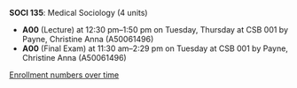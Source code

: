 **SOCI 135**: Medical Sociology (4 units)

- **A00** (Lecture) at 12:30 pm–1:50 pm on Tuesday, Thursday at CSB 001 by Payne, Christine Anna (A50061496)
- **A00** (Final Exam) at 11:30 am–2:29 pm on Tuesday at CSB 001 by Payne, Christine Anna (A50061496)

[Enrollment numbers over time](./SOCI135.tsv)
